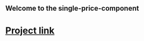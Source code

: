 ## Welcome to the single-price-component
# [Project link](https://marwenez.github.io/single-price-component-/)